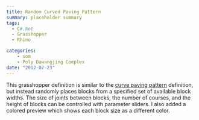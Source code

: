 ```yaml
---
title: Random Curved Paving Pattern
summary: placeholder summary
tags:
  - C#.Net
  - Grasshopper
  - Rhino

categories:
    - som
    - Poly Dawangjing Complex
date: "2012-07-23"
---
```


This grasshopper definition is similar to the [curve paving pattern](http://www.ericanastas.com/curved-paving-pattern/ "Curved Paving Pattern") definition, but instead randomly places blocks from a specified set of available block widths. The size of joints between blocks, the number of courses, and the height of blocks can be controlled with parameter sliders. I also added a colored preview which shows each block size as a different color.
